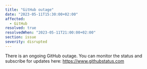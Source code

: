 ```yaml
---
title: "GitHub outage"
date: "2023-05-11T15:30:00+02:00"
affected:
  - GitHub
resolved: true
resolvedWhen: "2023-05-11T21:00:00+02:00"
section: issue
severity: disrupted
---
```


There is an ongoing GitHub outage.
You can monitor the status and subscribe for updates here: https://www.githubstatus.com
